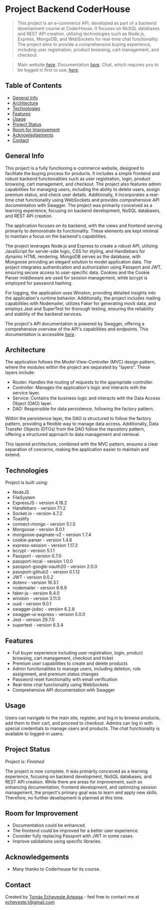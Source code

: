 # Project Backend CoderHouse

> This project is an e-commerce API, developed as part of a backend development course at CoderHouse. It focuses on NoSQL databases and REST API creation, utilizing technologies such as Node.js, Express, MongoDB, and WebSockets for real-time chat functionality. The project aims to provide a comprehensive buying experience, including user registration, product browsing, cart management, and checkout.

> Main website [_here_](pf-backend-faradar.koyeb.app/).
> Documentation [_here_](https://pf-backend-faradar.koyeb.app/api/docs/).
> Chat, which requires you to be logged in first to use, [_here_](https://pf-backend-faradar.koyeb.app/chat).

## Table of Contents

- [General Info](#general-info)
- [Architecture](#architecture)
- [Technologies](#technologies)
- [Features](#features)
- [Usage](#usage)
- [Project Status](#project-status)
- [Room for Improvement](#room-for-improvement)
- [Acknowledgements](#acknowledgements)
- [Contact](#contact)

## General Info

This project is a fully functioning e-commerce website, designed to facilitate the buying process for products. It includes a simple frontend and robust backend functionalities such as user registration, login, product browsing, cart management, and checkout. The project also features admin capabilities for managing users, including the ability to delete users, assign premium status, and check user details. Additionally, it incorporates a real-time chat functionality using WebSockets and provides comprehensive API documentation with Swagger. The project was primarily conceived as a learning experience, focusing on backend development, NoSQL databases, and REST API creation.

The application focuses on its backend, with the views and frontend serving primarily to demonstrate its functionality. These elements are kept minimal to maintain a focus on the backend's capabilities.

The project leverages Node.js and Express to create a robust API, utilizing JavaScript for server-side logic, CSS for styling, and Handlebars for dynamic HTML rendering. MongoDB serves as the database, with Mongoose providing an elegant solution to model application data. The project integrates authentication and authorization using Passport and JWT, ensuring secure access to user-specific data. Cookies and the Cookie Parser middleware are used for session management, while bcrypt is employed for password hashing.

For logging, the application uses Winston, providing detailed insights into the application's runtime behavior. Additionally, the project includes mailing capabilities with Nodemailer, utilizes Faker for generating mock data, and employs Jest and SuperTest for thorough testing, ensuring the reliability and stability of the backend services.

The project's API documentation is powered by Swagger, offering a comprehensive overview of the API's capabilities and endpoints. This documentation is accessible [_here_](https://pf-backend-faradar.koyeb.app/api/docs/).

## Architecture

The application follows the Model-View-Controller (MVC) design pattern, where the modules within the project are separated by "layers". These layers include:

- Router: Handles the routing of requests to the appropriate controller.
- Controller: Manages the application's logic and interacts with the service layer.
- Service: Contains the business logic and interacts with the Data Access Object (DAO) layer.
- DAO: Responsible for data persistence, following the factory pattern.

Within the persistence layer, the DAO is structured to follow the factory pattern, providing a flexible way to manage data access. Additionally, Data Transfer Objects (DTOs) from the DAO follow the repository pattern, offering a structured approach to data management and retrieval.

This layered architecture, combined with the MVC pattern, ensures a clear separation of concerns, making the application easier to maintain and extend.

## Technologies

Project is built using:

- NodeJS
- FileSystem
- ExpressJS - version 4.18.2
- Handlebars - version 7.1.2
- Socket.io - version 4.7.2
- Toastify
- connect-mongo - version 5.1.0
- Mongoose - version 8.0.1
- mongoose-paginate-v2 - version 1.7.4
- cookie-parser - version 1.4.6
- express-session - version 1.17.3
- bcrypt - version 5.1.1
- Passport - version 0.7.0
- passport-local - version 1.0.0
- passport-google-oauth20 - version 2.0.0
- passport-github2 - version 0.1.12
- JWT - version 9.0.2
- dotenv - version 16.3.1
- nodemailer - version 6.9.9
- faker-js - version 8.4.0
- winston - version 3.11.0
- uuid - version 9.0.1
- swagger-jsdoc - version 6.2.8
- swagger-ui-express - version 5.0.0
- Jest - version 29.7.0
- supertest - version 6.3.4

## Features

- Full buyer experience including user registration, login, product browsing, cart management, checkout and ticket
- Premium user capabilities to create and delete products
- Admin functionalities to manage users, including deletion, role assignment, and premium status changes
- Password reset functionality with email verification
- Real-time chat functionality using WebSockets
- Comprehensive API documentation with Swagger

## Usage

Users can navigate to the main site, register, and log in to browse products, add them to their cart, and proceed to checkout. Admins can log in with special credentials to manage users and products. The chat functionality is available to logged-in users.

## Project Status

Project is: _Finished_

The project is now complete. It was primarily conceived as a learning experience, focusing on backend development, NoSQL databases, and REST API creation. While there are areas for improvement, such as enhancing documentation, frontend development, and optimizing session management, the project's primary goal was to learn and apply new skills. Therefore, no further development is planned at this time.

## Room for Improvement

- Documentation could be enhanced.
- The frontend could be improved for a better user experience.
- Consider fully replacing Passport with JWT in some cases.
- Improve validations using specific libraries.

## Acknowledgements

- Many thanks to Coderhouse for its course.

## Contact

Created by <a href="https://github.com/faradar" target="_blank" rel="noopener">Tomás Echeveste Arteaga</a> - feel free to contact me at <echeveste.t@gmail.com>
